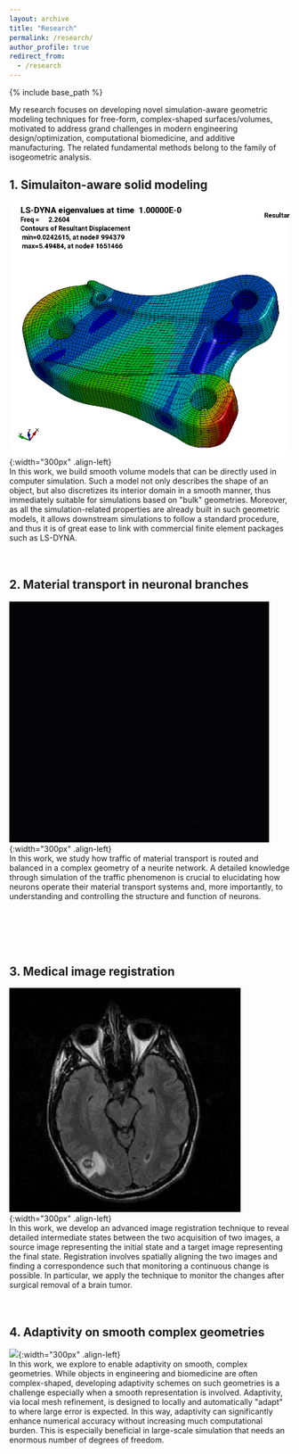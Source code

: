 ```yaml
---
layout: archive
title: "Research"
permalink: /research/
author_profile: true
redirect_from:
  - /research
---
```


{% include base_path %}

My research focuses on developing novel simulation-aware geometric modeling techniques for free-form, complex-shaped surfaces/volumes, 
motivated to address grand challenges in modern engineering design/optimization, computational biomedicine, and additive manufacturing. 
The related fundamental methods belong to the family of isogeometric analysis.

## 1. Simulaiton-aware solid modeling
![](/images/engine-mount.gif){:width="300px" .align-left}  
In this work, we build smooth volume models that can be directly used in computer simulation. Such a model not only describes the shape of an object, but also discretizes its interior domain in a smooth manner, thus immediately suitable for simulations based on "bulk" geometries. Moreover, as all the simulation-related properties are already built in such geometric models, it allows downstream simulations to follow a standard procedure, and thus it is of great ease to link with commercial finite element packages such as LS-DYNA.
<br/><br/><br/>

## 2. Material transport in neuronal branches
![](/images/transport.gif){:width="300px" .align-left}  
In this work, we study how traffic of material transport is routed and balanced in a complex geometry of a neurite network. A detailed knowledge through simulation of the traffic phenomenon is crucial to elucidating how neurons operate their material transport systems and, more importantly, to understanding and controlling the structure and function of neurons.
<br/><br/><br/><br/><br/><br/>

## 3. Medical image registration
![](/images/brain.gif){:width="300px" .align-left}  
In this work, we develop an advanced image registration technique to reveal detailed intermediate states between the two acquisition of two images, a source image representing the initial state and a target image representing the final state. Registration involves spatially aligning the two images and finding a correspondence such that monitoring a continuous change is possible. In particular, we apply the technique to monitor the changes after surgical removal of a brain tumor.
<br/><br/><br/>

## 4. Adaptivity on smooth complex geometries
![](/images/adaptive.gif){:width="300px" .align-left}  
In this work, we explore to enable adaptivity on smooth, complex geometries. While objects in engineering and biomedicine are often complex-shaped, developing adaptivity schemes on such geometries is a challenge especially when a smooth representation is involved. Adaptivity, via local mesh refinement, is designed to locally and automatically "adapt" to where large error is expected. In this way, adaptivity can significantly enhance numerical accuracy without increasing much computational burden. This is especially beneficial in large-scale simulation that needs an enormous number of degrees of freedom.


